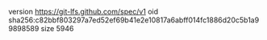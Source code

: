 version https://git-lfs.github.com/spec/v1
oid sha256:c82bbf803297a7ed52ef69b41e2e10817a6abff014fc1886d20c5b1a99898589
size 5946
